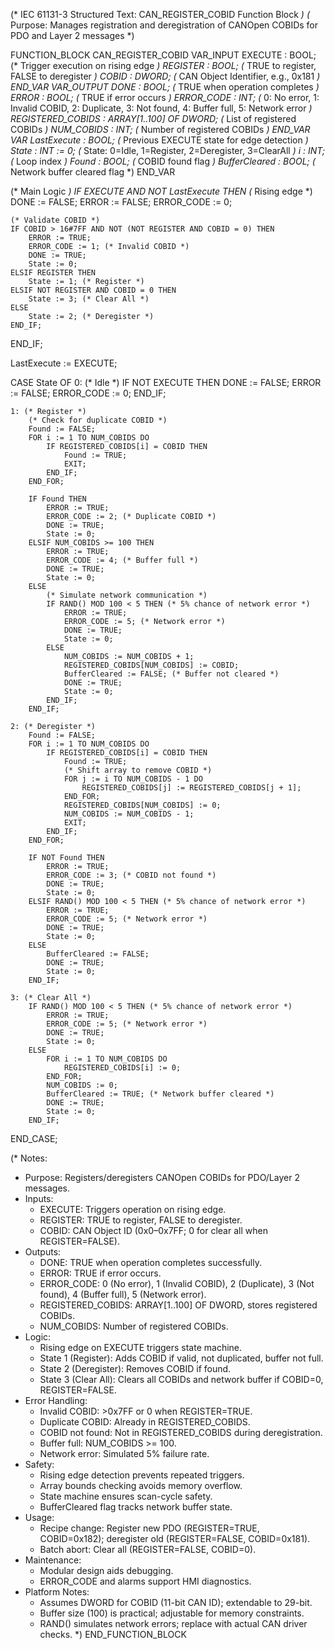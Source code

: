 (* IEC 61131-3 Structured Text: CAN_REGISTER_COBID Function Block *)
(* Purpose: Manages registration and deregistration of CANOpen COBIDs for PDO and Layer 2 messages *)

FUNCTION_BLOCK CAN_REGISTER_COBID
VAR_INPUT
    EXECUTE : BOOL;                 (* Trigger execution on rising edge *)
    REGISTER : BOOL;                (* TRUE to register, FALSE to deregister *)
    COBID : DWORD;                  (* CAN Object Identifier, e.g., 0x181 *)
END_VAR
VAR_OUTPUT
    DONE : BOOL;                    (* TRUE when operation completes *)
    ERROR : BOOL;                   (* TRUE if error occurs *)
    ERROR_CODE : INT;               (* 0: No error, 1: Invalid COBID, 2: Duplicate, 3: Not found, 4: Buffer full, 5: Network error *)
    REGISTERED_COBIDS : ARRAY[1..100] OF DWORD; (* List of registered COBIDs *)
    NUM_COBIDS : INT;               (* Number of registered COBIDs *)
END_VAR
VAR
    LastExecute : BOOL;             (* Previous EXECUTE state for edge detection *)
    State : INT := 0;               (* State: 0=Idle, 1=Register, 2=Deregister, 3=ClearAll *)
    i : INT;                        (* Loop index *)
    Found : BOOL;                   (* COBID found flag *)
    BufferCleared : BOOL;           (* Network buffer cleared flag *)
END_VAR

(* Main Logic *)
IF EXECUTE AND NOT LastExecute THEN (* Rising edge *)
    DONE := FALSE;
    ERROR := FALSE;
    ERROR_CODE := 0;
    
    (* Validate COBID *)
    IF COBID > 16#7FF AND NOT (NOT REGISTER AND COBID = 0) THEN
        ERROR := TRUE;
        ERROR_CODE := 1; (* Invalid COBID *)
        DONE := TRUE;
        State := 0;
    ELSIF REGISTER THEN
        State := 1; (* Register *)
    ELSIF NOT REGISTER AND COBID = 0 THEN
        State := 3; (* Clear All *)
    ELSE
        State := 2; (* Deregister *)
    END_IF;
END_IF;

LastExecute := EXECUTE;

CASE State OF
    0: (* Idle *)
        IF NOT EXECUTE THEN
            DONE := FALSE;
            ERROR := FALSE;
            ERROR_CODE := 0;
        END_IF;
    
    1: (* Register *)
        (* Check for duplicate COBID *)
        Found := FALSE;
        FOR i := 1 TO NUM_COBIDS DO
            IF REGISTERED_COBIDS[i] = COBID THEN
                Found := TRUE;
                EXIT;
            END_IF;
        END_FOR;
        
        IF Found THEN
            ERROR := TRUE;
            ERROR_CODE := 2; (* Duplicate COBID *)
            DONE := TRUE;
            State := 0;
        ELSIF NUM_COBIDS >= 100 THEN
            ERROR := TRUE;
            ERROR_CODE := 4; (* Buffer full *)
            DONE := TRUE;
            State := 0;
        ELSE
            (* Simulate network communication *)
            IF RAND() MOD 100 < 5 THEN (* 5% chance of network error *)
                ERROR := TRUE;
                ERROR_CODE := 5; (* Network error *)
                DONE := TRUE;
                State := 0;
            ELSE
                NUM_COBIDS := NUM_COBIDS + 1;
                REGISTERED_COBIDS[NUM_COBIDS] := COBID;
                BufferCleared := FALSE; (* Buffer not cleared *)
                DONE := TRUE;
                State := 0;
            END_IF;
        END_IF;
    
    2: (* Deregister *)
        Found := FALSE;
        FOR i := 1 TO NUM_COBIDS DO
            IF REGISTERED_COBIDS[i] = COBID THEN
                Found := TRUE;
                (* Shift array to remove COBID *)
                FOR j := i TO NUM_COBIDS - 1 DO
                    REGISTERED_COBIDS[j] := REGISTERED_COBIDS[j + 1];
                END_FOR;
                REGISTERED_COBIDS[NUM_COBIDS] := 0;
                NUM_COBIDS := NUM_COBIDS - 1;
                EXIT;
            END_IF;
        END_FOR;
        
        IF NOT Found THEN
            ERROR := TRUE;
            ERROR_CODE := 3; (* COBID not found *)
            DONE := TRUE;
            State := 0;
        ELSIF RAND() MOD 100 < 5 THEN (* 5% chance of network error *)
            ERROR := TRUE;
            ERROR_CODE := 5; (* Network error *)
            DONE := TRUE;
            State := 0;
        ELSE
            BufferCleared := FALSE;
            DONE := TRUE;
            State := 0;
        END_IF;
    
    3: (* Clear All *)
        IF RAND() MOD 100 < 5 THEN (* 5% chance of network error *)
            ERROR := TRUE;
            ERROR_CODE := 5; (* Network error *)
            DONE := TRUE;
            State := 0;
        ELSE
            FOR i := 1 TO NUM_COBIDS DO
                REGISTERED_COBIDS[i] := 0;
            END_FOR;
            NUM_COBIDS := 0;
            BufferCleared := TRUE; (* Network buffer cleared *)
            DONE := TRUE;
            State := 0;
        END_IF;
END_CASE;

(* Notes:
   - Purpose: Registers/deregisters CANOpen COBIDs for PDO/Layer 2 messages.
   - Inputs:
     - EXECUTE: Triggers operation on rising edge.
     - REGISTER: TRUE to register, FALSE to deregister.
     - COBID: CAN Object ID (0x0–0x7FF; 0 for clear all when REGISTER=FALSE).
   - Outputs:
     - DONE: TRUE when operation completes successfully.
     - ERROR: TRUE if error occurs.
     - ERROR_CODE: 0 (No error), 1 (Invalid COBID), 2 (Duplicate), 3 (Not found), 4 (Buffer full), 5 (Network error).
     - REGISTERED_COBIDS: ARRAY[1..100] OF DWORD, stores registered COBIDs.
     - NUM_COBIDS: Number of registered COBIDs.
   - Logic:
     - Rising edge on EXECUTE triggers state machine.
     - State 1 (Register): Adds COBID if valid, not duplicated, buffer not full.
     - State 2 (Deregister): Removes COBID if found.
     - State 3 (Clear All): Clears all COBIDs and network buffer if COBID=0, REGISTER=FALSE.
   - Error Handling:
     - Invalid COBID: >0x7FF or 0 when REGISTER=TRUE.
     - Duplicate COBID: Already in REGISTERED_COBIDS.
     - COBID not found: Not in REGISTERED_COBIDS during deregistration.
     - Buffer full: NUM_COBIDS >= 100.
     - Network error: Simulated 5% failure rate.
   - Safety:
     - Rising edge detection prevents repeated triggers.
     - Array bounds checking avoids memory overflow.
     - State machine ensures scan-cycle safety.
     - BufferCleared flag tracks network buffer state.
   - Usage:
     - Recipe change: Register new PDO (REGISTER=TRUE, COBID=0x182); deregister old (REGISTER=FALSE, COBID=0x181).
     - Batch abort: Clear all (REGISTER=FALSE, COBID=0).
   - Maintenance:
     - Modular design aids debugging.
     - ERROR_CODE and alarms support HMI diagnostics.
   - Platform Notes:
     - Assumes DWORD for COBID (11-bit CAN ID); extendable to 29-bit.
     - Buffer size (100) is practical; adjustable for memory constraints.
     - RAND() simulates network errors; replace with actual CAN driver checks.
*)
END_FUNCTION_BLOCK
